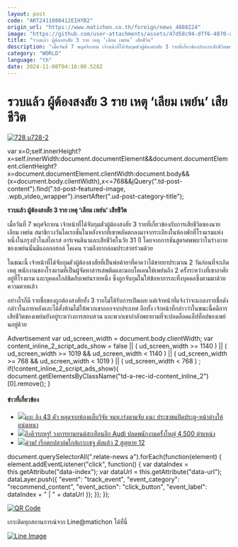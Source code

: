 ```yaml
---
layout: post
code: "ART2411080412EIHYB2"
origin_url: "https://www.matichon.co.th/foreign/news_4888224"
image: "https://github.com/user-attachments/assets/47d58c94-dff6-4870-a32b-2dfcb8e8e9f7"
title: "รวบแล้ว ผู้ต้องสงสัย 3 ราย เหตุ ‘เลียม เพย์น’ เสียชีวิต"
description: "เมื่อวันที่ 7 พฤศจิกายน เจ้าหน้าที่ได้จับกุมตัวผู้ต้องสงสัย 3 รายที่เกี่ยวข้องกับการเสียชีวิตของนายเลียม เพย์น สมาชิกวงวันไดเรกชั่นในวัย 31 ปี หลังจากที่เขาพลัดตกลงมาจากระเบียงในห้องพักที่โรงแรมแห่งหนึ่งในกรุงบัวโนสไอเรส อาร์เจนตินา โดยจากการชันสูตรศพพบว่าในร่างกายของเพย์นนั้นมีแอลกอฮอล์ โคเคน รวมถึงยากล่อมประสาทด้วย"
category: "WORLD"
language: "th"
date: 2024-11-08T04:16:00.528Z
---
```


# รวบแล้ว ผู้ต้องสงสัย 3 ราย เหตุ ‘เลียม เพย์น’ เสียชีวิต

[![](https://www.matichon.co.th/wp-content/uploads/2024/11/728-u728-2.jpg "728 u728-2")](https://www.matichon.co.th/wp-content/uploads/2024/11/728-u728-2.jpg)

var x=0;self.innerHeight?x=self.innerWidth:document.documentElement&&document.documentElement.clientHeight?x=document.documentElement.clientWidth:document.body&&(x=document.body.clientWidth),x<=768&&jQuery(".td-post-content").find(".td-post-featured-image, .wpb\_video\_wrapper").insertAfter(".ud-post-category-title");

**รวบแล้ว ผู้ต้องสงสัย 3 ราย เหตุ ‘เลียม เพย์น’ เสียชีวิต**

เมื่อวันที่ 7 พฤศจิกายน เจ้าหน้าที่ได้จับกุมตัวผู้ต้องสงสัย 3 รายที่เกี่ยวข้องกับการเสียชีวิตของนายเลียม เพย์น สมาชิกวงวันไดเรกชั่นในหลังจากที่เขาพลัดตกลงมาจากระเบียงในห้องพักที่โรงแรมแห่งหนึ่งในกรุงบัวโนสไอเรส อาร์เจนตินาและเสียชีวิตในวัย 31 ปี โดยจากการชันสูตรศพพบว่าในร่างกายของเพย์นนั้นมีแอลกอฮอล์ โคเคน รวมถึงยากล่อมประสาทร่วมด้วย

ในขณะนี้ เจ้าหน้าที่ได้จับกุมตัวผู้ต้องสงสัยที่เป็นพ่อค้ายาที่คาดว่าได้ขายยาประมาณ 2 วันก่อนที่จะเกิดเหตุ พนักงานของโรงแรมที่เป็นผู้จัดหาสารเสพติดและมอบโคเคนให้เพย์นถึง 2 ครั้งระหว่างที่เขาอาศัยอยู่ที่โรงแรม และบุคคลใกล้ชิดกับเพย์นรายหนึ่ง ซึ่งถูกจับกุมในให้ข้อหาการละทิ้งบุคคลซึ่งตามมาด้วยความตายแล้ว

อย่างไรก็ดี รายชื่อของถูกต้องสงสัยทั้ง 3 รายไม่ได้รับการเปิดเผย แต่เจ้าหน้าที่แจ้งว่าจะแถลงรายชื่อดังกล่าวในภายหลังและได้สั่งห้ามไม่ให้พวกเขาออกจากประเทศ อีกทั้ง เจ้าหน้าที่กล่าวว่าในขณะนี้คดีการเสียชีวิตของเพย์นยังอยู่ระหว่างการสอบสวน และพวกเขากำลังพยายามที่จะปลดล็อคแล็ปท็อปของเพย์นอยู่ด้วย

Advertisement var ud\_screen\_width = document.body.clientWidth; var content\_inline\_2\_script\_ads\_show = false || ( ud\_screen\_width >= 1140 ) || ( ud\_screen\_width >= 1019 && ud\_screen\_width < 1140 ) || ( ud\_screen\_width >= 768 && ud\_screen\_width < 1019 ) || ( ud\_screen\_width < 768 ) ; if(!content\_inline\_2\_script\_ads\_show){ document.getElementsByClassName("td-a-rec-id-content\_inline\_2")\[0\].remove(); }

#### ข่าวที่เกี่ยวข้อง

*   [![](https://www.matichon.co.th/wp-content/uploads/2024/11/752758.jpg)ผงะ ลิง 43 ตัว หลุดจากห้องแล็บวิจัย จนท.เร่งตามจับ แนะ ประชาชนปิดประตู-หน้าต่างให้แน่นหนา](https://www.matichon.co.th/foreign/news_4888247)
*   [![](https://www.matichon.co.th/wp-content/uploads/2024/11/7272857.jpg)ถึงคิวรถหรู! วงการยานยนต์สะเทือนอีก Audi ปลดพนักงานครั้งใหญ่ 4,500 ตำแหน่ง](https://www.matichon.co.th/economy/auto/news_4888155)
*   [![](https://www.matichon.co.th/wp-content/uploads/2024/11/728-AP24313039532764.jpg)ด่วน! เรือตกปลาล่มใกล้เกาะเชจู ดับแล้ว 2 สูญหาย 12](https://www.matichon.co.th/foreign/news_4888157)

document.querySelectorAll(".relate-news a").forEach(function(element) { element.addEventListener("click", function() { var dataIndex = this.getAttribute("data-index"); var dataUrl = this.getAttribute("data-url"); dataLayer.push({ "event": "track\_event", "event\_category": "recommend\_content", "event\_action": "click\_button", "event\_label": dataIndex + " | " + dataUrl }); }); });

[![QR Code](https://www.matichon.co.th/wp-content/uploads/2023/07/wob1371z.jpg)](https://lin.ee/ht0nDxX)

เกาะติดทุกสถานการณ์จาก Line@matichon ได้ที่นี่

[![Line Image](https://www.matichon.co.th/wp-content/uploads/2023/07/th.png)](https://lin.ee/ht0nDxX)